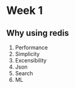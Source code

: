 # Week 1

## Why using redis

 1. Performance
 2. Simplicity
 3. Excensibility
 4. Json
 5. Search
 6. ML